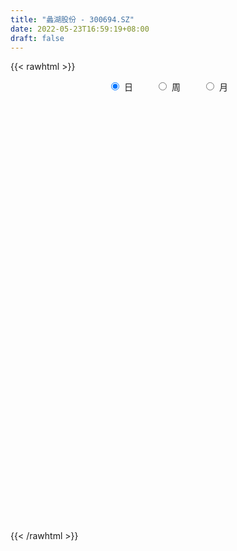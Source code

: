 ```yaml
---
title: "蠡湖股份 - 300694.SZ"
date: 2022-05-23T16:59:19+08:00
draft: false
---
```

{{< rawhtml >}}
    <div style="text-align: center">
        <label style="padding: 1rem;"><input style="margin-right: .5rem" type="radio" name="period" value="D" checked onclick="period_change(this)">日</label>
        <label style="padding: 1rem;"><input style="margin-right: .5rem" type="radio" name="period" value="W" onclick="period_change(this)">周</label>
        <label style="padding: 1rem;"><input style="margin-right: .5rem" type="radio" name="period" value="M" onclick="period_change(this)">月</label>
    </div>
    <div id="chart" style="height: 700px;"></div> 
    <script type="text/javascript">
        const D_v = [30824.46,26215.0,27154.46,25165.46,15925.0,31182.0,21379.0,20507.0,18431.0,18274.0,23563.0,24039.0,24537.0,20965.05,31796.0,97188.05,74851.01,51219.0,35886.05,28057.0,39433.0,30478.0,34484.0,27909.12,81441.0,45242.46,62054.0,59164.01,132475.0,81063.41,144844.41,148837.6,82122.0,67376.0,201442.46,152541.46,103482.0,149584.61,154971.9,94821.0,87553.74,115427.0,95100.0,64359.0,67534.0,109765.73,64133.38,43376.0,54716.0,98872.38,83084.0,59555.0,70275.0,61057.0,41544.0,34812.12,53848.58,40009.12,44747.12,46702.0,52792.94,84068.06,71921.84,87998.38,111762.1,81312.7,69295.0,139038.82,116709.15,71250.47,74700.0,52713.0,46396.0,46500.0,40096.0,45106.0,46725.14,32117.0,28504.0,48129.0,25808.23,28316.23,27919.0,21535.4,20661.0,28957.0,30770.01,13746.0,24888.0,20164.0,29468.14,28105.5,14691.5,22271.94,20499.0,22940.0,21710.42,23435.0,26103.0,51224.72,35341.7,23922.0,18787.58,24408.0,22441.0,25645.0,29748.0,17290.6,19278.0,15841.0,19060.0,14706.0,14255.0,15156.0,16272.0,12630.0,15418.98,9124.98,72985.0,82154.46,64153.98,40446.98,50047.0,55031.0,66186.0,59737.5,44519.0,31658.5,56672.7,67739.98,36327.0,40419.0,55206.69,37993.0,36138.5,37943.0,42715.23,44841.0,52688.0,44480.0,51519.0,40132.0,45370.0,27517.0,33503.0,33967.0,33203.0,33652.04,61560.0,40055.0,31042.0,29995.58,26673.0,36199.0,46294.0,24799.0,23910.0,24530.0,19401.0,26014.0,57535.0,32909.0,19026.0,40130.0,28946.0,52107.58,36232.0,23064.0,30251.0,23961.71,29816.98,20141.0,33083.0,14973.0,29531.0,41637.0,38626.0,91727.92,89117.58,61171.46,42422.0,41186.0,46918.0,48778.46,27488.98,21714.0,25248.0,24568.0,59656.0,54206.43,23189.43,34025.46,47790.0,25087.75,24025.0,21791.0,26110.0,15141.0,18353.0,17927.0,19542.43,25943.0,15895.0,12166.0,16829.46,22823.0,19931.0,25837.0,12086.0,12203.75,37054.45,42988.73,23657.91,15890.0,10742.0,24446.45,11547.0,17297.45,13703.0,10057.0,18028.0,16880.46,13993.0,12192.0,16999.58,12255.0,21944.0,21937.0,20886.0,21109.58,19615.0,14359.0,40439.0,39350.0,25565.0,65823.01,42071.46,28572.45,15919.45,19695.0,15069.0,20798.0,18254.0,18785.0,15273.0,18140.0,41531.0,34826.39,24403.0,21290.61]
const D_histogram = [0.0,-0.0114552707,-0.0103696249,-0.0224592458,-0.0236658531,-0.0134859155,-0.0100290612,-0.0058581933,0.0030157674,0.0054501468,0.0132554077,0.0227176851,0.0193073231,0.022596802,0.0374942613,0.074710715,0.089435623,0.086547577,0.0706596794,0.0587508195,0.0587288845,0.0481877016,0.0238442768,0.0124933031,0.0270830773,0.0296638665,0.0430218798,0.0444675979,0.0810276172,0.0806976646,0.1062187636,0.0895651281,0.0522514731,-0.0038326497,0.0646459371,0.0753583511,0.0823159129,0.1195528499,0.1141933783,0.0815178089,0.0606897459,0.0731298765,0.0609306917,0.0478285755,-0.0035522554,0.0092917908,0.0074512475,-0.0105337536,-0.0185256769,0.0089249896,0.0143731989,0.0057123308,-0.019008956,-0.0798989415,-0.1441302913,-0.1793187323,-0.1634178224,-0.1414832522,-0.1178706314,-0.0839645764,-0.052850955,-0.0058528473,0.0078076653,0.047702165,0.1120503875,0.1223649101,0.1190523869,0.1256081214,0.1051721312,0.0801370103,0.0112293192,-0.0305360568,-0.0294176121,-0.0377880696,-0.054133774,-0.0853469608,-0.1297916175,-0.1448041044,-0.1747135987,-0.2279485518,-0.2459063509,-0.2453566787,-0.2199129465,-0.1950149154,-0.1700432834,-0.1587105438,-0.1580732751,-0.1446675469,-0.1198027597,-0.1021877641,-0.0923600047,-0.1049485835,-0.0955884606,-0.0721059477,-0.0606219182,-0.0583985012,-0.0594102032,-0.0660902321,-0.0649732445,-0.0320762862,-0.0013333152,0.0034766611,0.0281483361,0.0607205701,0.0702335946,0.0959054434,0.1148247423,0.130172714,0.1357992246,0.1328135169,0.1249218211,0.1102550609,0.0969647968,0.0575713937,0.0592722666,0.0565116775,0.0394834642,0.0270787694,0.0711292241,0.1232044683,0.1339028054,0.1452424782,0.14967688,0.1709075948,0.189038075,0.2127785753,0.2051206608,0.1962238797,0.1718916884,0.1694011173,0.1567323756,0.1424582816,0.1020744989,0.0638025978,0.0338206537,0.0118056661,-0.002174103,-0.0008071054,-0.0122270549,-0.0386932141,-0.1050232885,-0.1753920221,-0.1988929685,-0.2168598836,-0.212691283,-0.210974921,-0.1893448657,-0.1623173875,-0.1227429539,-0.1166660845,-0.118235784,-0.0974430163,-0.0928579117,-0.0990983498,-0.1390126244,-0.1529514327,-0.148253666,-0.1464612824,-0.1392301385,-0.1299281731,-0.0767619139,-0.0516831335,-0.0249842629,-0.017757905,0.005643064,0.0424096233,0.0670223292,0.079383356,0.0691964654,0.080352993,0.0575322827,0.050856538,0.0034800551,-0.0248115821,-0.0204562637,-0.060914172,-0.0410465904,0.0010058389,0.0394403113,0.0696733676,0.0847259724,0.1020451071,0.0934791374,0.0561613375,0.0320068304,0.0083616166,0.0002959672,-0.011622459,0.0327696167,0.0711254544,0.0811889272,0.0740830572,0.0576957801,0.0477058242,0.0223570682,0.0154630002,0.0032313588,-0.006606519,-0.0252622596,-0.0477711467,-0.0771498678,-0.092525954,-0.0910885917,-0.0764279187,-0.0878968344,-0.107921773,-0.089894087,-0.0627957933,-0.042776811,-0.0249560518,0.0116694189,0.0472857511,0.0611494349,0.0503020246,0.0390982328,0.0109385071,-0.0002323789,-0.0033597466,-0.0159520563,-0.0178259246,-0.0243300008,-0.0314252643,-0.0295130296,-0.0117772197,0.0060391298,0.026787293,0.0495007068,0.0778859946,0.0985881318,0.1016774972,0.067168583,0.0330859013,-0.0315653735,-0.1246789126,-0.1653726963,-0.1304955115,-0.1001987561,-0.0613692251,-0.0420615099,0.0011082787,0.0314417294,0.042495171,0.0548278677,0.0665527359,0.0726630684,0.0779592743,0.1084551228,0.1305636029,0.1319186128,0.1390393479]
const D_fast = [0.0,-0.0143190883,-0.0158258488,-0.0335302811,-0.0406533517,-0.033844893,-0.032895304,-0.0301889844,-0.0205610818,-0.0167641657,-0.0056450529,0.0094966457,0.0109131145,0.0198517939,0.0441228186,0.1000169511,0.1371007648,0.155849613,0.1576266353,0.1604054802,0.1750657664,0.1765715089,0.1581891533,0.1499615053,0.1713220489,0.1813188047,0.205432288,0.2179949055,0.2748118291,0.2946562926,0.3467320826,0.3524697291,0.3282189424,0.2711766572,0.3558167282,0.38536873,0.4129052701,0.4800304195,0.5032192925,0.4909231753,0.4852675488,0.5159901486,0.5190236367,0.5178786643,0.4656097696,0.4807767635,0.480799032,0.4601805925,0.44755725,0.4772391639,0.486280673,0.4790478875,0.4495743617,0.3687096408,0.2684457183,0.1884275941,0.1634740485,0.1500378056,0.1441827686,0.1570976795,0.1749985621,0.220533458,0.2361458869,0.2879659279,0.3803267472,0.4212324974,0.4476830709,0.4856408357,0.4914978783,0.48649701,0.4203966487,0.3709972585,0.3647613002,0.3469438253,0.3170646773,0.2645147503,0.1876221893,0.1364086763,0.0628207824,-0.0474013087,-0.1268356956,-0.1876251931,-0.2171596975,-0.2410153952,-0.2585545841,-0.2868994805,-0.3257805305,-0.348541689,-0.3536275917,-0.3615595372,-0.374821779,-0.4136475037,-0.4281844959,-0.42272847,-0.42639992,-0.4387761283,-0.4546403811,-0.4778429681,-0.4929692915,-0.4680914049,-0.4376817625,-0.432002621,-0.400293862,-0.3525414854,-0.3254700624,-0.2758218527,-0.2281963682,-0.180305218,-0.1407289012,-0.1105112297,-0.0871724702,-0.0742754652,-0.0633245301,-0.0883250848,-0.0718061453,-0.0604388149,-0.0675961622,-0.0732311646,-0.0113984039,0.0714779573,0.1156519958,0.1633022881,0.2051559099,0.2691135234,0.3345035223,0.4114386665,0.4550609172,0.495220106,0.5138608368,0.5537205451,0.5802348972,0.6015753737,0.5867102157,0.5643889641,0.5428621833,0.5237986123,0.5092753174,0.5104405386,0.4959638255,0.4598243627,0.3672384661,0.253021727,0.1797975385,0.1076156525,0.0586114324,0.0075840641,-0.018122097,-0.0316739656,-0.0227852705,-0.0458749223,-0.0770035677,-0.0805715541,-0.0992009274,-0.1302159529,-0.2048833837,-0.2570600502,-0.2894257,-0.324248637,-0.3518250277,-0.3750051056,-0.3410293249,-0.3288713278,-0.3084185229,-0.3056316414,-0.2808199063,-0.2334509412,-0.1920826529,-0.1598757872,-0.1527635614,-0.1215187856,-0.1299564252,-0.1239180354,-0.1704245046,-0.2049190373,-0.2056777848,-0.2613642361,-0.2517583021,-0.2094544131,-0.1611598628,-0.1135084646,-0.0772743667,-0.0344439553,-0.0196401406,-0.0429176062,-0.0590704056,-0.0806252153,-0.0886168729,-0.1034409138,-0.050856434,0.0052807674,0.035641472,0.0470563662,0.0450930341,0.0470295343,0.0272700454,0.0242417274,0.0128179257,0.0013284182,-0.0236428873,-0.0580945611,-0.1067607492,-0.1452683239,-0.1666031096,-0.1710494161,-0.2044925405,-0.2514979224,-0.255943758,-0.2445444127,-0.2352196331,-0.2236378869,-0.1840950614,-0.1366572915,-0.107506249,-0.1057781531,-0.1072073867,-0.1326324856,-0.1438614663,-0.1478287707,-0.1644090945,-0.1707394439,-0.1833260203,-0.1982775998,-0.2037436226,-0.1889521176,-0.1696259856,-0.1421809992,-0.1070924087,-0.0592356223,-0.013886452,0.0146222876,-0.0030944809,-0.0289056872,-0.1014483054,-0.2257315726,-0.3077685304,-0.3055152235,-0.3002681571,-0.2767809324,-0.2679885947,-0.2245417364,-0.1863478533,-0.164670619,-0.1386309554,-0.1102679032,-0.0859918036,-0.0612057791,-0.0035961498,0.0511532309,0.0854878941,0.1273684662]
const D_slow = [0.0,-0.0028638177,-0.0054562239,-0.0110710353,-0.0169874986,-0.0203589775,-0.0228662428,-0.0243307911,-0.0235768493,-0.0222143125,-0.0189004606,-0.0132210394,-0.0083942086,-0.0027450081,0.0066285573,0.025306236,0.0476651418,0.069302036,0.0869669559,0.1016546608,0.1163368819,0.1283838073,0.1343448765,0.1374682023,0.1442389716,0.1516549382,0.1624104082,0.1735273076,0.1937842119,0.2139586281,0.240513319,0.262904601,0.2759674693,0.2750093069,0.2911707911,0.3100103789,0.3305893571,0.3604775696,0.3890259142,0.4094053664,0.4245778029,0.442860272,0.458092945,0.4700500888,0.469162025,0.4714849727,0.4733477846,0.4707143462,0.4660829269,0.4683141743,0.4719074741,0.4733355567,0.4685833177,0.4486085824,0.4125760095,0.3677463265,0.3268918709,0.2915210578,0.2620534,0.2410622559,0.2278495171,0.2263863053,0.2283382216,0.2402637629,0.2682763597,0.2988675873,0.328630684,0.3600327143,0.3863257471,0.4063599997,0.4091673295,0.4015333153,0.3941789123,0.3847318949,0.3711984514,0.3498617112,0.3174138068,0.2812127807,0.237534381,0.1805472431,0.1190706553,0.0577314856,0.002753249,-0.0460004798,-0.0885113007,-0.1281889366,-0.1677072554,-0.2038741421,-0.2338248321,-0.2593717731,-0.2824617743,-0.3086989201,-0.3325960353,-0.3506225222,-0.3657780018,-0.3803776271,-0.3952301779,-0.4117527359,-0.427996047,-0.4360151186,-0.4363484474,-0.4354792821,-0.4284421981,-0.4132620556,-0.3957036569,-0.3717272961,-0.3430211105,-0.310477932,-0.2765281258,-0.2433247466,-0.2120942913,-0.1845305261,-0.1602893269,-0.1458964785,-0.1310784118,-0.1169504925,-0.1070796264,-0.100309934,-0.082527628,-0.051726511,-0.0182508096,0.0180598099,0.0554790299,0.0982059286,0.1454654474,0.1986600912,0.2499402564,0.2989962263,0.3419691484,0.3843194277,0.4235025216,0.459117092,0.4846357168,0.5005863662,0.5090415296,0.5119929462,0.5114494204,0.5112476441,0.5081908803,0.4985175768,0.4722617547,0.4284137491,0.378690507,0.3244755361,0.2713027154,0.2185589851,0.1712227687,0.1306434218,0.0999576834,0.0707911622,0.0412322162,0.0168714622,-0.0063430157,-0.0311176032,-0.0658707593,-0.1041086175,-0.141172034,-0.1777873546,-0.2125948892,-0.2450769325,-0.264267411,-0.2771881943,-0.2834342601,-0.2878737363,-0.2864629703,-0.2758605645,-0.2591049822,-0.2392591432,-0.2219600268,-0.2018717786,-0.1874887079,-0.1747745734,-0.1739045596,-0.1801074552,-0.1852215211,-0.2004500641,-0.2107117117,-0.210460252,-0.2006001741,-0.1831818322,-0.1620003391,-0.1364890624,-0.113119278,-0.0990789436,-0.091077236,-0.0889868319,-0.0889128401,-0.0918184548,-0.0836260507,-0.0658446871,-0.0455474553,-0.027026691,-0.0126027459,-0.0006762899,0.0049129772,0.0087787272,0.0095865669,0.0079349372,0.0016193723,-0.0103234144,-0.0296108814,-0.0527423699,-0.0755145178,-0.0946214975,-0.1165957061,-0.1435761493,-0.1660496711,-0.1817486194,-0.1924428221,-0.1986818351,-0.1957644804,-0.1839430426,-0.1686556839,-0.1560801777,-0.1463056195,-0.1435709927,-0.1436290875,-0.1444690241,-0.1484570382,-0.1529135193,-0.1589960195,-0.1668523356,-0.174230593,-0.1771748979,-0.1756651154,-0.1689682922,-0.1565931155,-0.1371216168,-0.1124745839,-0.0870552096,-0.0702630638,-0.0619915885,-0.0698829319,-0.10105266,-0.1423958341,-0.175019712,-0.200069401,-0.2154117073,-0.2259270847,-0.2256500151,-0.2177895827,-0.20716579,-0.1934588231,-0.1768206391,-0.158654872,-0.1391650534,-0.1120512727,-0.079410372,-0.0464307188,-0.0116708818]
const D_data = [['2021-05-12', 9.2126, 9.3622, 9.103, 9.3921],['2021-05-13', 9.3223, 9.1827, 9.1628, 9.3722],['2021-05-14', 9.1628, 9.3024, 9.1428, 9.3223],['2021-05-17', 9.3123, 9.093, 9.0731, 9.3223],['2021-05-18', 9.0731, 9.1728, 8.9833, 9.2027],['2021-05-19', 9.1728, 9.3223, 9.0731, 9.3722],['2021-05-20', 9.2725, 9.2625, 9.2226, 9.3423],['2021-05-21', 9.2625, 9.2824, 9.2027, 9.432],['2021-05-24', 9.2924, 9.3722, 9.2425, 9.3821],['2021-05-25', 9.3722, 9.3223, 9.2525, 9.3821],['2021-05-26', 9.2924, 9.422, 9.2924, 9.422],['2021-05-27', 9.422, 9.5018, 9.3622, 9.5117],['2021-05-28', 9.5117, 9.3722, 9.3522, 9.6015],['2021-05-31', 9.3722, 9.4719, 9.3323, 9.4719],['2021-06-01', 9.5018, 9.6912, 9.432, 9.7211],['2021-06-02', 9.6812, 10.1598, 9.5716, 10.5088],['2021-06-03', 10.0202, 10.09, 10.0202, 10.5487],['2021-06-04', 10.0302, 9.9804, 9.8906, 10.1997],['2021-06-07', 9.9804, 9.8408, 9.7809, 10.0801],['2021-06-08', 9.8109, 9.8807, 9.7909, 9.9504],['2021-06-09', 9.8707, 10.0601, 9.7909, 10.1],['2021-06-10', 10.08, 9.96, 9.91, 10.09],['2021-06-11', 9.95, 9.74, 9.74, 10.13],['2021-06-15', 9.73, 9.84, 9.66, 10.04],['2021-06-16', 9.82, 10.21, 9.77, 10.38],['2021-06-17', 10.14, 10.15, 9.94, 10.21],['2021-06-18', 10.1, 10.38, 10.06, 10.45],['2021-06-21', 10.28, 10.33, 10.18, 10.65],['2021-06-22', 10.3, 10.95, 10.3, 10.99],['2021-06-23', 10.88, 10.68, 10.65, 10.93],['2021-06-24', 10.67, 11.18, 10.59, 11.47],['2021-06-25', 11.6, 10.79, 10.65, 11.87],['2021-06-28', 10.4, 10.48, 10.4, 10.78],['2021-06-29', 10.49, 10.05, 10.0, 10.5],['2021-06-30', 10.09, 11.71, 10.06, 12.06],['2021-07-01', 11.33, 11.3, 11.19, 11.95],['2021-07-02', 11.53, 11.41, 11.11, 11.73],['2021-07-05', 11.51, 12.04, 11.28, 12.09],['2021-07-06', 11.6, 11.74, 10.82, 11.75],['2021-07-07', 11.38, 11.43, 11.28, 11.74],['2021-07-08', 11.42, 11.55, 11.07, 11.62],['2021-07-09', 11.36, 12.06, 11.24, 12.07],['2021-07-12', 12.3, 11.87, 11.78, 12.49],['2021-07-13', 11.8, 11.9, 11.66, 12.06],['2021-07-14', 11.78, 11.33, 11.25, 11.85],['2021-07-15', 11.29, 12.1, 11.21, 12.49],['2021-07-16', 12.1, 12.02, 11.8, 12.3],['2021-07-19', 11.9, 11.83, 11.82, 12.28],['2021-07-20', 11.8, 11.94, 11.56, 12.17],['2021-07-21', 11.87, 12.5, 11.79, 12.55],['2021-07-22', 12.44, 12.39, 12.13, 12.75],['2021-07-23', 12.38, 12.28, 12.22, 12.58],['2021-07-26', 12.2, 12.05, 11.76, 12.36],['2021-07-27', 12.1, 11.39, 11.35, 12.1],['2021-07-28', 11.38, 10.98, 10.5, 11.44],['2021-07-29', 11.11, 11.0, 10.98, 11.41],['2021-07-30', 11.03, 11.5, 10.92, 11.64],['2021-08-02', 11.5, 11.6, 11.39, 11.8],['2021-08-03', 11.6, 11.68, 11.56, 11.98],['2021-08-04', 11.57, 11.92, 11.56, 12.08],['2021-08-05', 11.84, 12.04, 11.8, 12.25],['2021-08-06', 12.19, 12.46, 12.0, 12.88],['2021-08-09', 12.46, 12.24, 12.2, 12.85],['2021-08-10', 12.11, 12.77, 12.11, 12.81],['2021-08-11', 12.87, 13.46, 12.66, 13.54],['2021-08-12', 13.25, 13.12, 13.01, 13.45],['2021-08-13', 12.99, 13.11, 12.77, 13.42],['2021-08-16', 13.05, 13.39, 12.81, 13.89],['2021-08-17', 13.29, 13.16, 12.82, 13.63],['2021-08-18', 13.1, 13.11, 12.87, 13.31],['2021-08-19', 12.92, 12.4, 12.15, 13.07],['2021-08-20', 12.66, 12.49, 12.32, 12.86],['2021-08-23', 12.75, 12.95, 12.5, 13.14],['2021-08-24', 13.2, 12.84, 12.75, 13.2],['2021-08-25', 12.75, 12.69, 12.58, 12.88],['2021-08-26', 12.68, 12.37, 12.12, 12.68],['2021-08-27', 12.29, 11.96, 11.8, 12.45],['2021-08-30', 11.97, 12.1, 11.71, 12.16],['2021-08-31', 12.16, 11.7, 11.65, 12.16],['2021-09-01', 11.69, 11.05, 10.98, 11.87],['2021-09-02', 11.04, 11.13, 10.94, 11.19],['2021-09-03', 11.28, 11.13, 11.06, 11.48],['2021-09-06', 11.15, 11.33, 10.95, 11.38],['2021-09-07', 11.3, 11.29, 11.23, 11.41],['2021-09-08', 11.26, 11.27, 11.23, 11.37],['2021-09-09', 11.27, 11.05, 10.98, 11.27],['2021-09-10', 11.05, 10.8, 10.74, 11.1],['2021-09-13', 10.82, 10.85, 10.69, 10.92],['2021-09-14', 10.85, 10.96, 10.78, 11.05],['2021-09-15', 10.85, 10.86, 10.76, 10.95],['2021-09-16', 10.92, 10.72, 10.66, 11.0],['2021-09-17', 10.78, 10.31, 10.08, 10.78],['2021-09-22', 10.31, 10.45, 10.11, 10.45],['2021-09-23', 10.46, 10.6, 10.43, 10.72],['2021-09-24', 10.7, 10.44, 10.31, 10.7],['2021-09-27', 10.44, 10.26, 10.08, 10.53],['2021-09-28', 10.3, 10.12, 10.05, 10.33],['2021-09-29', 10.2, 9.92, 9.77, 10.2],['2021-09-30', 9.92, 9.89, 9.73, 10.03],['2021-10-08', 9.94, 10.28, 9.9, 10.34],['2021-10-11', 10.37, 10.35, 10.15, 10.49],['2021-10-12', 10.28, 10.06, 9.98, 10.45],['2021-10-13', 10.14, 10.34, 10.09, 10.38],['2021-10-14', 10.5, 10.57, 10.23, 10.58],['2021-10-15', 10.48, 10.39, 10.37, 10.6],['2021-10-18', 10.35, 10.7, 10.18, 10.74],['2021-10-19', 10.71, 10.77, 10.65, 10.97],['2021-10-20', 10.81, 10.87, 10.7, 10.93],['2021-10-21', 10.92, 10.87, 10.71, 11.08],['2021-10-22', 11.0, 10.84, 10.8, 11.0],['2021-10-25', 10.95, 10.82, 10.75, 11.01],['2021-10-26', 10.82, 10.74, 10.7, 10.94],['2021-10-27', 10.74, 10.74, 10.5, 10.81],['2021-10-28', 10.66, 10.31, 10.3, 10.69],['2021-10-29', 10.31, 10.75, 10.27, 10.79],['2021-11-01', 10.9, 10.72, 10.63, 10.9],['2021-11-02', 10.8, 10.51, 10.36, 10.88],['2021-11-03', 10.51, 10.5, 10.42, 10.64],['2021-11-04', 10.5, 11.32, 10.42, 11.95],['2021-11-05', 11.21, 11.75, 11.13, 11.87],['2021-11-08', 11.5, 11.5, 11.34, 12.14],['2021-11-09', 11.5, 11.68, 11.35, 11.73],['2021-11-10', 11.66, 11.76, 11.45, 11.83],['2021-11-11', 11.75, 12.18, 11.63, 12.33],['2021-11-12', 12.18, 12.41, 12.1, 12.77],['2021-11-15', 12.47, 12.78, 12.34, 12.86],['2021-11-16', 12.68, 12.63, 12.49, 12.88],['2021-11-17', 12.7, 12.77, 12.6, 12.86],['2021-11-18', 12.77, 12.68, 12.42, 13.28],['2021-11-19', 12.67, 13.07, 12.6, 13.13],['2021-11-22', 13.1, 13.09, 12.91, 13.24],['2021-11-23', 13.12, 13.18, 13.03, 13.49],['2021-11-24', 13.22, 12.87, 12.78, 13.26],['2021-11-25', 12.88, 12.82, 12.7, 13.02],['2021-11-26', 12.9, 12.85, 12.63, 12.9],['2021-11-29', 12.91, 12.9, 12.46, 12.93],['2021-11-30', 12.89, 12.98, 12.8, 13.34],['2021-12-01', 12.96, 13.21, 12.85, 13.3],['2021-12-02', 13.23, 13.09, 13.0, 13.6],['2021-12-03', 12.96, 12.85, 12.66, 13.28],['2021-12-06', 12.9, 12.11, 12.05, 12.9],['2021-12-07', 12.11, 11.64, 11.56, 12.23],['2021-12-08', 11.68, 11.88, 11.54, 12.17],['2021-12-09', 11.85, 11.72, 11.66, 11.96],['2021-12-10', 11.83, 11.83, 11.64, 12.01],['2021-12-13', 11.95, 11.68, 11.57, 11.95],['2021-12-14', 11.67, 11.86, 11.5, 11.94],['2021-12-15', 11.82, 11.94, 11.8, 12.22],['2021-12-16', 11.95, 12.18, 11.76, 12.39],['2021-12-17', 12.05, 11.8, 11.73, 12.23],['2021-12-20', 11.8, 11.63, 11.6, 12.12],['2021-12-21', 11.8, 11.88, 11.62, 11.88],['2021-12-22', 12.02, 11.67, 11.65, 12.02],['2021-12-23', 11.64, 11.45, 11.4, 11.84],['2021-12-24', 11.52, 10.8, 10.76, 11.52],['2021-12-27', 10.8, 10.85, 10.61, 10.95],['2021-12-28', 10.86, 10.92, 10.72, 10.94],['2021-12-29', 10.88, 10.76, 10.67, 10.99],['2021-12-30', 10.8, 10.71, 10.66, 10.83],['2021-12-31', 10.74, 10.64, 10.61, 10.79],['2022-01-04', 10.69, 11.24, 10.59, 11.36],['2022-01-05', 11.23, 11.01, 10.87, 11.3],['2022-01-06', 10.9, 11.1, 10.9, 11.17],['2022-01-07', 11.08, 10.89, 10.89, 11.32],['2022-01-10', 10.88, 11.13, 10.74, 11.2],['2022-01-11', 11.13, 11.44, 11.06, 11.55],['2022-01-12', 11.4, 11.46, 11.27, 11.65],['2022-01-13', 11.46, 11.43, 11.34, 11.57],['2022-01-14', 11.54, 11.18, 11.17, 11.56],['2022-01-17', 11.2, 11.48, 11.19, 11.5],['2022-01-18', 11.5, 11.05, 11.01, 11.5],['2022-01-19', 11.1, 11.19, 10.9, 11.28],['2022-01-20', 11.1, 10.53, 10.5, 11.19],['2022-01-21', 10.59, 10.53, 10.37, 10.67],['2022-01-24', 10.53, 10.83, 10.38, 11.05],['2022-01-25', 10.88, 10.11, 10.1, 10.88],['2022-01-26', 10.16, 10.74, 10.04, 10.9],['2022-01-27', 10.94, 11.14, 10.62, 12.04],['2022-01-28', 11.61, 11.3, 10.7, 11.76],['2022-02-07', 11.16, 11.4, 10.86, 11.73],['2022-02-08', 11.3, 11.37, 11.08, 11.5],['2022-02-09', 11.33, 11.54, 11.16, 11.63],['2022-02-10', 11.55, 11.3, 11.15, 11.55],['2022-02-11', 11.22, 10.86, 10.77, 11.29],['2022-02-14', 10.87, 10.88, 10.83, 11.13],['2022-02-15', 10.87, 10.76, 10.69, 11.01],['2022-02-16', 10.85, 10.86, 10.78, 11.09],['2022-02-17', 10.85, 10.74, 10.71, 11.04],['2022-02-18', 10.68, 11.53, 10.66, 11.56],['2022-02-21', 11.5, 11.71, 11.38, 11.8],['2022-02-22', 11.78, 11.54, 11.42, 11.78],['2022-02-23', 11.55, 11.39, 11.3, 11.75],['2022-02-24', 11.38, 11.26, 10.95, 11.67],['2022-02-25', 11.23, 11.31, 11.21, 11.54],['2022-02-28', 11.25, 11.05, 10.99, 11.38],['2022-03-01', 11.07, 11.21, 11.07, 11.39],['2022-03-02', 11.26, 11.1, 11.0, 11.26],['2022-03-03', 11.1, 11.07, 10.96, 11.15],['2022-03-04', 11.05, 10.87, 10.83, 11.07],['2022-03-07', 10.86, 10.68, 10.6, 10.92],['2022-03-08', 10.65, 10.4, 10.3, 10.73],['2022-03-09', 10.4, 10.38, 9.8, 10.68],['2022-03-10', 10.43, 10.47, 10.4, 10.62],['2022-03-11', 10.28, 10.6, 10.2, 10.6],['2022-03-14', 10.51, 10.2, 10.11, 10.51],['2022-03-15', 10.25, 9.91, 9.89, 10.25],['2022-03-16', 10.15, 10.28, 9.81, 10.31],['2022-03-17', 10.33, 10.43, 10.25, 10.46],['2022-03-18', 10.28, 10.4, 10.26, 10.47],['2022-03-21', 10.49, 10.42, 10.31, 10.49],['2022-03-22', 10.4, 10.77, 10.29, 11.09],['2022-03-23', 10.77, 10.95, 10.76, 11.41],['2022-03-24', 10.75, 10.83, 10.6, 10.9],['2022-03-25', 10.72, 10.55, 10.53, 10.79],['2022-03-28', 10.57, 10.5, 10.35, 10.9],['2022-03-29', 10.53, 10.18, 10.0, 10.55],['2022-03-30', 10.28, 10.27, 10.17, 10.33],['2022-03-31', 10.32, 10.31, 10.18, 10.41],['2022-04-01', 10.34, 10.12, 10.02, 10.34],['2022-04-06', 10.08, 10.18, 10.02, 10.28],['2022-04-07', 10.15, 10.06, 9.95, 10.15],['2022-04-08', 9.96, 9.97, 9.8, 10.05],['2022-04-11', 9.99, 10.02, 9.84, 10.18],['2022-04-12', 10.03, 10.23, 9.95, 10.23],['2022-04-13', 10.25, 10.3, 10.11, 10.43],['2022-04-14', 10.3, 10.43, 10.28, 10.46],['2022-04-15', 10.51, 10.58, 10.4, 10.73],['2022-04-18', 10.52, 10.82, 10.52, 10.86],['2022-04-19', 10.75, 10.91, 10.75, 10.97],['2022-04-20', 10.86, 10.82, 10.75, 11.08],['2022-04-21', 10.73, 10.32, 10.25, 10.88],['2022-04-22', 10.14, 10.17, 10.11, 10.32],['2022-04-25', 9.99, 9.51, 9.44, 10.56],['2022-04-26', 9.42, 8.65, 8.51, 9.72],['2022-04-27', 8.47, 8.81, 8.1, 8.83],['2022-04-28', 8.81, 9.6, 8.81, 10.55],['2022-04-29', 8.84, 9.6, 8.84, 9.8],['2022-05-05', 9.46, 9.8, 9.38, 10.39],['2022-05-06', 9.56, 9.64, 9.47, 9.93],['2022-05-09', 9.83, 10.06, 9.53, 10.16],['2022-05-10', 9.96, 10.08, 9.86, 10.11],['2022-05-11', 9.97, 9.95, 9.93, 10.22],['2022-05-12', 10.0, 10.04, 9.89, 10.3],['2022-05-13', 10.09, 10.12, 10.04, 10.24],['2022-05-16', 10.12, 10.13, 9.94, 10.29],['2022-05-17', 10.11, 10.19, 10.02, 10.3],['2022-05-18', 10.29, 10.66, 10.15, 10.78],['2022-05-19', 10.6, 10.78, 10.42, 10.86],['2022-05-20', 10.76, 10.68, 10.62, 10.89],['2022-05-23', 10.77, 10.88, 10.62, 10.92]]
const W_v = [44046.58,1013209.48,1505123.6200000001,995743.9099999999,966294.88,691412.52,452640.96,459881.63,424171.9,391216.45,551085.9299999999,418591.92,778429.72,1464112.22,1223413.4200000002,668756.1300000001,560072.78,671605.5699999999,681994.5199999999,872250.9,461848.84,746694.4099999999,526677.5599999999,587972.49,764974.63,1235443.4100000001,510349.3100000001,123515.33,308769.52,270581.97,326655.77,703016.87,358554.9,470014.16,272283.79,213856.49,213128.64,101159.5,144799.0,118506.93,107052.0,149744.84,109322.07,155453.64,267836.24,183107.58,202468.46,364225.8,377085.65,28087.08,102003.58,214017.27,197016.92,158859.25,200632.47,127968.46,113389.38,158393.84,568291.71,402648.96,410279.53,452898.69,196608.98,283757.55,266448.84,125573.05,227984.18,208224.18,327707.11,357912.45,173935.71,193560.91,168254.72,179854.61,150575.15,119243.52,196498.08,184838.63,128755.74,118165.0,191957.92,169648.03,100108.59,166056.23,219295.63,143968.3,104013.9,212700.17,446017.0600000001,297538.77,241379.51,151782.84,216178.91,396209.93,519265.6800000001,506627.0,767953.39,902685.2,1033529.4300000002,1124814.73,504039.15,240693.92,1649282.1899999999,818472.27,627603.9299999999,462046.98,308870.57,336196.03,490121.1,256441.8,203228.51,165323.57,208068.0,135438.81,263670.53,221013.34,200734.0,136279.96,131088.9,66074.16,52148.0,203851.3,144238.0,133732.0,91353.0,93859.0,86619.0,464958.78,322226.15,306105.72,123352.05,30637.0,121492.92,114158.46,108844.0,276019.11,168338.05,216646.58,566384.4300000001,606963.9199999999,602358.25,400892.11,339603.38,261536.7,268319.24,422290.02,454411.44,224823.14,162874.46,129842.41,116371.64,57462.44,94188.42,51224.72,124900.28,107802.6,79449.0,192313.42,275864.96,260327.68,206084.19,222667.23,198041.0,202437.04,170203.58,118654.0,149600.0,170600.58,121975.69,290639.5,240475.92,158674.98,184299.07,105420.0,91473.43,97506.46,131794.84,77735.9,44965.46,77383.58,97906.58,213248.47,44491.9,92601.0,134173.39,21290.61]
const W_histogram = [0.0,0.0976474074,0.3771585168,0.2958823989,0.3801269211,0.2068973123,-0.0825670595,-0.2657283254,-0.3342480149,-0.3832608456,-0.4191250901,-0.3021673087,-0.124471076,0.0513884201,0.1720372964,0.0088127098,0.0182863579,0.0667978049,0.1099914937,0.1353649437,0.1378535617,0.2080827597,0.2504612572,0.3204734657,0.3876551699,0.5003178472,0.3049566115,0.0898724715,-0.1088577902,-0.3427484615,-0.3777360643,-0.3048882375,-0.4094887723,-0.3139858275,-0.247088068,-0.3087044653,-0.2990846497,-0.3387817857,-0.343350821,-0.4038672834,-0.4492238519,-0.5056915412,-0.4683397656,-0.4128774448,-0.349925565,-0.223484999,-0.1145579585,0.0537710569,0.0203801971,-0.0240049788,0.0029284257,-0.1202103912,-0.2150512199,-0.2727876908,-0.2802430792,-0.2924359839,-0.3043908128,-0.23336804,-0.1419649031,-0.0409920958,0.075948522,0.1529939037,0.1873784817,0.2332293965,0.2340520312,0.1776317038,0.1182243024,0.0920109762,0.1654910205,0.0703815372,0.080419442,0.0172763564,-0.0511885702,-0.075683182,-0.0648435584,-0.066394483,-0.0116612708,0.041383816,0.0728055289,0.1059194748,0.133062421,0.0896490707,0.0874999401,0.1149120415,0.1263003216,0.1596200395,0.1789335396,0.210671304,0.283050055,0.2816549255,0.2614477526,0.2782676003,0.2639701979,0.3181300635,0.3066405655,0.283811678,0.3447783932,0.2983973656,0.4110903825,0.3856745275,0.3536775907,0.3814277866,0.4392032343,0.4258760168,0.2207261603,0.0990281437,-0.0233817083,-0.1009599851,-0.2078598723,-0.295240866,-0.3963155364,-0.4234199004,-0.4545843112,-0.4512642709,-0.5069196667,-0.5464739826,-0.5248945771,-0.5330133104,-0.5460187536,-0.516260667,-0.4257167219,-0.3237600885,-0.213532579,-0.1555836092,-0.0872702885,-0.0521169441,-0.0299245194,0.1033070982,0.1614785306,0.1691862082,0.1400200502,0.125219469,0.1332768422,0.1383870725,0.1480739713,0.1928672205,0.2027210608,0.245882031,0.2924182179,0.3513656505,0.4161157863,0.4361260348,0.4451964981,0.379549564,0.3806901983,0.402981047,0.3553930088,0.2714344588,0.1493168694,0.0412520478,-0.0626446827,-0.1187727647,-0.1851433606,-0.1940439264,-0.1838834889,-0.1401914972,-0.1119149972,-0.024966599,0.0725571278,0.1714315384,0.2094191002,0.2208151714,0.1493495112,0.0925331604,-0.0142369158,-0.093080669,-0.1239102323,-0.120194172,-0.1547350431,-0.1204701731,-0.121820216,-0.0743069651,-0.0552862316,-0.0690350318,-0.0915960584,-0.1138217292,-0.1120764938,-0.1321570471,-0.1466947675,-0.1081604849,-0.1032292271,-0.1295937448,-0.1349676316,-0.0985158988,-0.0324295874,0.0258663049]
const W_fast = [0.0,0.1220592593,0.4958599979,0.4885544797,0.6678307321,0.5463254515,0.2362193147,-0.0133740325,-0.1654557257,-0.3102837678,-0.4509292848,-0.4095133306,-0.2629348669,-0.0742282658,0.0894299346,-0.0715914745,-0.057546237,0.0076646612,0.0783562235,0.1375709094,0.1745229179,0.2967728058,0.4017666176,0.5518971925,0.7159926891,0.9537348282,0.8346127454,0.6419967233,0.416052014,0.0964742274,-0.0329473915,-0.0363216241,-0.2432943519,-0.226287864,-0.2211621215,-0.3599546352,-0.425105982,-0.5494985645,-0.639905305,-0.8013885882,-0.9590511197,-1.1419416943,-1.2216748601,-1.2694319005,-1.293961412,-1.2233920957,-1.1431045448,-0.9613327651,-0.9896285758,-1.0400149963,-1.0123494854,-1.1655409001,-1.3141445338,-1.4400779274,-1.5175940856,-1.6028959863,-1.6909485184,-1.6782677555,-1.6223558444,-1.5316310611,-1.3957033128,-1.2804094552,-1.1991802567,-1.0950219929,-1.0356863503,-1.0476987518,-1.0775500776,-1.0807606597,-0.9659078604,-1.0434219593,-1.013279194,-1.0721031905,-1.1533652597,-1.196780667,-1.202151933,-1.2203014783,-1.1684835839,-1.1050925431,-1.055469448,-0.9958756333,-0.9354670819,-0.9564681645,-0.93674231,-0.8806021983,-0.8376388378,-0.76441411,-0.7003672251,-0.6159616346,-0.4728203699,-0.403801768,-0.3586470027,-0.272260255,-0.2205651079,-0.0868727264,-0.0217020831,0.026421949,0.1735832624,0.2018015762,0.4172671887,0.4882699656,0.5446924265,0.6677995691,0.8353758253,0.9285176121,0.7785492956,0.6816083149,0.5533530359,0.4505347627,0.2916699076,0.1304786973,-0.0696748572,-0.2026341963,-0.3474446849,-0.4569407123,-0.6393260248,-0.8154988363,-0.9251430751,-1.066515136,-1.2160252676,-1.3153323477,-1.3312175832,-1.3102009718,-1.2533566071,-1.2343035395,-1.187807791,-1.1656836827,-1.1509723878,-0.9919139956,-0.8933729305,-0.8433687009,-0.8375298463,-0.8210255603,-0.7796489765,-0.7399419781,-0.6932365865,-0.6002265322,-0.5396924266,-0.4350609487,-0.3154202074,-0.1686313621,0.0001477203,0.1291894775,0.2495590652,0.2787995222,0.3751127061,0.4981488165,0.5394090305,0.5233090952,0.4385207232,0.3407689135,0.2212110123,0.1353897392,0.0227333031,-0.0346782444,-0.070488679,-0.0618445617,-0.0615468109,0.0191599375,0.1348229463,0.2765552415,0.3668975783,0.4334974424,0.39936916,0.3656860993,0.2553567942,0.1532428737,0.0914357523,0.0651032697,-0.0081213623,-0.0039740355,-0.0357791325,-0.0068426228,-0.0016434472,-0.0326510054,-0.0781110466,-0.1287921496,-0.1550660377,-0.2081858528,-0.2593972651,-0.2479031036,-0.2687791526,-0.3275421066,-0.3666579013,-0.3548351432,-0.2968562286,-0.2320937601]
const W_slow = [0.0,0.0244118519,0.1187014811,0.1926720808,0.2877038111,0.3394281391,0.3187863743,0.2523542929,0.1687922892,0.0729770778,-0.0318041947,-0.1073460219,-0.1384637909,-0.1256166859,-0.0826073618,-0.0804041843,-0.0758325949,-0.0591331436,-0.0316352702,0.0022059657,0.0366693561,0.0886900461,0.1513053604,0.2314237268,0.3283375193,0.4534169811,0.5296561339,0.5521242518,0.5249098043,0.4392226889,0.3447886728,0.2685666134,0.1661944203,0.0876979635,0.0259259465,-0.0512501699,-0.1260213323,-0.2107167787,-0.296554484,-0.3975213048,-0.5098272678,-0.6362501531,-0.7533350945,-0.8565544557,-0.944035847,-0.9999070967,-1.0285465863,-1.0151038221,-1.0100087728,-1.0160100175,-1.0152779111,-1.0453305089,-1.0990933139,-1.1672902366,-1.2373510064,-1.3104600024,-1.3865577056,-1.4448997156,-1.4803909413,-1.4906389653,-1.4716518348,-1.4334033589,-1.3865587385,-1.3282513893,-1.2697383815,-1.2253304556,-1.19577438,-1.1727716359,-1.1313988808,-1.1138034965,-1.093698636,-1.0893795469,-1.1021766895,-1.121097485,-1.1373083746,-1.1539069953,-1.156822313,-1.146476359,-1.1282749768,-1.1017951081,-1.0685295029,-1.0461172352,-1.0242422502,-0.9955142398,-0.9639391594,-0.9240341495,-0.8793007646,-0.8266329386,-0.7558704249,-0.6854566935,-0.6200947554,-0.5505278553,-0.4845353058,-0.4050027899,-0.3283426486,-0.2573897291,-0.1711951308,-0.0965957894,0.0061768063,0.1025954381,0.1910148358,0.2863717825,0.396172591,0.5026415952,0.5578231353,0.5825801712,0.5767347442,0.5514947479,0.4995297798,0.4257195633,0.3266406792,0.2207857041,0.1071396263,-0.0056764414,-0.1324063581,-0.2690248537,-0.400248498,-0.5335018256,-0.670006514,-0.7990716807,-0.9055008612,-0.9864408833,-1.0398240281,-1.0787199304,-1.1005375025,-1.1135667385,-1.1210478684,-1.0952210938,-1.0548514612,-1.0125549091,-0.9775498966,-0.9462450293,-0.9129258187,-0.8783290506,-0.8413105578,-0.7930937527,-0.7424134875,-0.6809429797,-0.6078384252,-0.5199970126,-0.415968066,-0.3069365573,-0.1956374328,-0.1007500418,-0.0055774922,0.0951677695,0.1840160217,0.2518746364,0.2892038538,0.2995168657,0.283855695,0.2541625039,0.2078766637,0.1593656821,0.1133948099,0.0783469356,0.0503681863,0.0441265365,0.0622658185,0.1051237031,0.1574784781,0.212682271,0.2500196488,0.2731529389,0.2695937099,0.2463235427,0.2153459846,0.1852974416,0.1466136809,0.1164961376,0.0860410836,0.0674643423,0.0536427844,0.0363840264,0.0134850118,-0.0149704205,-0.0429895439,-0.0760288057,-0.1127024976,-0.1397426188,-0.1655499256,-0.1979483618,-0.2316902697,-0.2563192444,-0.2644266412,-0.257960065]
const W_data = [['2018-10-19', 11.7177, 20.5824, 11.7177, 20.5824],['2018-10-26', 22.6456, 22.1125, 21.5301, 26.1204],['2018-11-02', 21.7177, 25.617, 21.54, 29.2794],['2018-11-09', 25.9131, 21.925, 21.8065, 27.8973],['2018-11-16', 21.767, 24.3139, 21.6288, 25.844],['2018-11-23', 23.692, 21.1254, 20.7404, 25.5281],['2018-11-30', 20.9378, 18.5094, 17.5814, 21.2636],['2018-12-07', 18.9141, 18.46, 18.3909, 20.9181],['2018-12-14', 18.2527, 19.003, 17.7295, 20.4146],['2018-12-21', 18.7562, 18.6575, 17.8677, 19.7335],['2018-12-28', 18.6575, 18.2725, 17.8381, 20.227],['2019-01-04', 18.2626, 20.1086, 17.848, 20.6022],['2019-01-11', 19.9408, 21.4808, 19.2991, 21.6091],['2019-01-18', 23.6328, 22.3692, 21.7275, 25.8144],['2019-01-25', 22.458, 22.5568, 22.2113, 26.6041],['2019-02-01', 22.6555, 18.9437, 18.1639, 23.1491],['2019-02-15', 19.151, 20.691, 19.0326, 21.4215],['2019-02-22', 20.691, 21.3623, 20.6318, 22.1915],['2019-03-01', 21.4413, 21.6091, 21.3031, 23.4156],['2019-03-08', 21.619, 21.6683, 21.4511, 25.1135],['2019-03-15', 21.3425, 21.5696, 20.2369, 22.6555],['2019-03-22', 23.692, 22.7641, 22.0632, 23.7315],['2019-03-29', 22.2705, 22.922, 21.2241, 23.1491],['2019-04-04', 23.2478, 23.8302, 22.7048, 24.4324],['2019-04-12', 24.1362, 24.4916, 22.31, 25.6269],['2019-04-19', 24.2349, 25.9625, 23.8993, 29.921],['2019-04-26', 26.1106, 22.2705, 22.231, 26.4363],['2019-04-30', 22.3593, 21.1451, 20.4936, 22.4087],['2019-05-10', 20.0099, 20.2962, 18.539, 20.4837],['2019-05-17', 20.2073, 18.5686, 18.2626, 20.2073],['2019-05-24', 17.8184, 20.0987, 17.7295, 20.0987],['2019-05-31', 20.0987, 21.3228, 19.5755, 22.2014],['2019-06-06', 21.2241, 18.7562, 18.7562, 21.6782],['2019-06-14', 19.2399, 20.9674, 18.766, 21.8954],['2019-06-21', 20.8391, 20.8323, 20.2369, 21.3228],['2019-06-28', 20.9907, 19.0105, 18.8223, 21.0006],['2019-07-05', 19.5253, 19.5055, 19.1788, 20.9907],['2019-07-12', 19.4659, 18.5253, 18.1887, 19.4659],['2019-07-19', 18.555, 18.5352, 17.9708, 19.5451],['2019-07-26', 18.1392, 17.3074, 16.8322, 18.5847],['2019-08-02', 17.3669, 16.8025, 16.5946, 17.753],['2019-08-09', 16.7134, 15.9213, 15.6341, 17.1985],['2019-08-16', 16.0203, 16.5549, 15.9213, 16.8223],['2019-08-23', 16.654, 16.5648, 16.4163, 17.0104],['2019-08-30', 16.0005, 16.545, 16.0005, 17.9906],['2019-09-06', 16.545, 17.4857, 16.5351, 17.555],['2019-09-12', 17.6738, 17.6243, 17.248, 18.3174],['2019-09-20', 17.6441, 18.9511, 17.3272, 19.3075],['2019-09-27', 18.8817, 16.6738, 16.654, 20.2877],['2019-09-30', 16.6144, 16.1787, 16.1292, 16.6342],['2019-10-11', 16.1391, 16.8718, 15.7628, 17.0302],['2019-10-18', 16.6936, 14.5351, 14.3767, 16.8718],['2019-10-25', 14.4856, 14.0103, 13.7232, 14.4955],['2019-11-01', 14.1093, 13.7034, 13.3964, 14.1984],['2019-11-08', 13.7628, 13.7628, 13.6638, 14.4361],['2019-11-15', 13.7034, 13.238, 13.1786, 13.7529],['2019-11-22', 13.238, 12.743, 12.6736, 13.545],['2019-11-29', 12.7628, 13.5252, 12.2281, 13.5252],['2019-12-06', 14.0202, 13.8618, 13.5252, 14.8123],['2019-12-13', 13.9014, 14.2182, 13.7331, 15.3272],['2019-12-20', 14.1984, 14.8123, 14.0994, 15.6737],['2019-12-27', 14.8816, 14.7232, 14.5153, 15.7628],['2020-01-03', 14.5945, 14.4262, 13.2479, 14.5945],['2020-01-10', 14.3965, 14.7628, 14.1885, 15.149],['2020-01-17', 14.7331, 14.3272, 14.3173, 15.2975],['2020-01-23', 14.2182, 13.4459, 13.2677, 14.4955],['2020-02-07', 12.0994, 13.04, 11.6241, 13.5549],['2020-02-14', 13.0499, 13.139, 12.9113, 13.8024],['2020-02-21', 13.1192, 14.4559, 13.1192, 14.4559],['2020-02-28', 14.3371, 12.2182, 12.1984, 14.4361],['2020-03-06', 12.2974, 13.2083, 12.2974, 13.3667],['2020-03-13', 13.0202, 12.0301, 11.6835, 13.1786],['2020-03-20', 12.0301, 11.436, 10.8914, 12.1786],['2020-03-27', 11.2776, 11.5251, 10.8914, 12.04],['2020-04-03', 11.2083, 11.7132, 11.03, 12.0499],['2020-04-10', 11.8518, 11.3667, 11.3271, 12.0103],['2020-04-17', 11.436, 12.0202, 11.1686, 12.3568],['2020-04-24', 11.9905, 12.139, 11.7627, 12.7529],['2020-04-30', 12.0598, 11.9806, 11.2479, 12.3271],['2020-05-08', 11.931, 12.0895, 11.8815, 12.4756],['2020-05-15', 12.1588, 12.1192, 12.0895, 12.634],['2020-05-22', 12.0301, 11.129, 11.0399, 12.0301],['2020-05-29', 11.1389, 11.4459, 11.1191, 11.5647],['2020-06-05', 11.4954, 11.8221, 11.4558, 12.1192],['2020-06-12', 11.9211, 11.6835, 11.5449, 12.4558],['2020-06-19', 11.6736, 12.0598, 11.5647, 12.1687],['2020-06-24', 12.0697, 12.0343, 11.832, 12.2776],['2020-07-03', 11.9545, 12.3633, 11.8149, 12.4131],['2020-07-10', 12.3932, 13.2407, 12.3732, 13.7591],['2020-07-17', 13.2905, 12.6325, 12.3732, 13.6694],['2020-07-24', 12.7122, 12.463, 12.463, 13.2307],['2020-07-31', 12.5527, 13.0512, 12.3035, 13.0712],['2020-08-07', 13.1609, 12.8119, 12.5926, 13.3503],['2020-08-14', 12.8419, 13.9486, 12.6424, 14.2277],['2020-08-21', 13.9486, 13.4401, 13.3603, 14.7362],['2020-08-28', 13.4999, 13.4002, 12.5627, 14.4371],['2020-09-04', 13.46, 14.7761, 12.9914, 15.2846],['2020-09-11', 14.7861, 13.7093, 12.5627, 16.3813],['2020-09-18', 13.789, 16.162, 13.4899, 17.4482],['2020-09-25', 15.6535, 14.9955, 14.5966, 16.9098],['2020-09-30', 15.2148, 15.0752, 14.806, 16.172],['2020-10-09', 15.3444, 16.1421, 15.3444, 16.4013],['2020-10-16', 16.4611, 17.1291, 16.0623, 19.2229],['2020-10-23', 16.8998, 16.7702, 16.1819, 17.6177],['2020-10-30', 16.7502, 14.1081, 14.0582, 16.84],['2020-11-06', 14.1081, 14.477, 13.9386, 15.2347],['2020-11-13', 14.6066, 13.9187, 13.5498, 14.9157],['2020-11-20', 13.8588, 13.9685, 13.2407, 14.1579],['2020-11-27', 14.0184, 13.0512, 12.7122, 14.816],['2020-12-04', 12.9416, 12.6325, 12.5328, 13.3803],['2020-12-11', 12.6624, 11.7252, 11.5258, 12.6923],['2020-12-18', 11.7551, 12.0143, 11.5956, 12.2237],['2020-12-25', 12.0343, 11.4759, 11.0771, 12.1439],['2020-12-31', 11.4759, 11.4759, 11.1269, 11.7052],['2021-01-08', 11.6554, 10.1997, 9.8607, 11.7052],['2021-01-15', 10.1997, 9.6912, 9.1528, 10.2795],['2021-01-22', 9.6713, 9.9305, 9.6314, 10.3493],['2021-01-29', 9.9305, 9.103, 8.9135, 9.9704],['2021-02-05', 9.103, 8.4649, 8.3751, 9.2425],['2021-02-10', 8.4649, 8.5147, 8.2654, 8.6443],['2021-02-19', 8.5745, 9.103, 8.5745, 9.1129],['2021-02-26', 9.1927, 9.3323, 9.083, 9.7211],['2021-03-05', 9.3323, 9.6513, 9.3024, 9.7012],['2021-03-12', 9.6513, 9.1528, 8.9135, 9.8507],['2021-03-19', 9.2326, 9.3722, 8.9833, 9.5217],['2021-03-26', 9.3722, 9.0232, 8.9634, 9.4519],['2021-04-02', 9.083, 8.8238, 8.6144, 9.103],['2021-04-09', 8.9135, 10.5088, 8.8736, 10.788],['2021-04-16', 10.3293, 10.0402, 9.8707, 10.5188],['2021-04-23', 10.0801, 9.5716, 9.5716, 10.758],['2021-04-30', 9.5915, 9.0332, 8.9733, 9.7411],['2021-05-07', 9.0332, 9.0631, 9.0332, 9.1628],['2021-05-14', 9.0431, 9.3024, 8.9036, 9.3921],['2021-05-21', 9.3123, 9.2824, 8.9833, 9.432],['2021-05-28', 9.2924, 9.3722, 9.2425, 9.6015],['2021-06-04', 9.3722, 9.9804, 9.3323, 10.5487],['2021-06-11', 9.9804, 9.74, 9.74, 10.13],['2021-06-18', 9.73, 10.38, 9.66, 10.45],['2021-06-25', 10.28, 10.79, 10.18, 11.87],['2021-07-02', 10.4, 11.41, 10.0, 12.06],['2021-07-09', 11.51, 12.06, 10.82, 12.09],['2021-07-16', 12.3, 12.02, 11.21, 12.49],['2021-07-23', 11.9, 12.28, 11.56, 12.75],['2021-07-30', 12.2, 11.5, 10.5, 12.36],['2021-08-06', 11.5, 12.46, 11.39, 12.88],['2021-08-13', 12.46, 13.11, 12.11, 13.54],['2021-08-20', 13.05, 12.49, 12.15, 13.89],['2021-08-27', 12.75, 11.96, 11.8, 13.2],['2021-09-03', 11.97, 11.13, 10.94, 12.16],['2021-09-10', 11.15, 10.8, 10.74, 11.41],['2021-09-17', 10.82, 10.31, 10.08, 11.05],['2021-09-24', 10.31, 10.44, 10.11, 10.72],['2021-09-30', 10.44, 9.89, 9.73, 10.53],['2021-10-08', 9.94, 10.28, 9.9, 10.34],['2021-10-15', 10.37, 10.39, 9.98, 10.6],['2021-10-22', 10.35, 10.84, 10.18, 11.08],['2021-10-29', 10.95, 10.75, 10.27, 11.01],['2021-11-05', 10.9, 11.75, 10.36, 11.95],['2021-11-12', 11.5, 12.41, 11.34, 12.77],['2021-11-19', 12.47, 13.07, 12.34, 13.28],['2021-11-26', 13.1, 12.85, 12.63, 13.49],['2021-12-03', 12.91, 12.85, 12.46, 13.6],['2021-12-10', 12.9, 11.83, 11.54, 12.9],['2021-12-17', 11.95, 11.8, 11.5, 12.39],['2021-12-24', 11.8, 10.8, 10.76, 12.12],['2021-12-31', 10.8, 10.64, 10.61, 10.99],['2022-01-07', 10.69, 10.89, 10.59, 11.36],['2022-01-14', 10.88, 11.18, 10.74, 11.65],['2022-01-21', 11.2, 10.53, 10.37, 11.5],['2022-01-28', 10.53, 11.3, 10.04, 12.04],['2022-02-11', 11.16, 10.86, 10.77, 11.73],['2022-02-18', 10.87, 11.53, 10.66, 11.56],['2022-02-25', 11.5, 11.31, 10.95, 11.8],['2022-03-04', 11.25, 10.87, 10.83, 11.39],['2022-03-11', 10.86, 10.6, 9.8, 10.92],['2022-03-18', 10.51, 10.4, 9.81, 10.51],['2022-03-25', 10.49, 10.55, 10.29, 11.41],['2022-04-01', 10.57, 10.12, 10.0, 10.9],['2022-04-08', 10.08, 9.97, 9.8, 10.28],['2022-04-15', 9.99, 10.58, 9.84, 10.73],['2022-04-22', 10.52, 10.17, 10.11, 11.08],['2022-04-29', 9.99, 9.6, 8.1, 10.56],['2022-05-06', 9.46, 9.64, 9.38, 10.39],['2022-05-13', 9.83, 10.12, 9.53, 10.3],['2022-05-20', 10.12, 10.68, 9.94, 10.89],['2022-05-27', 10.77, 10.88, 10.62, 10.92]]
const M_v = [1894188.0799999998,3774283.8700000001,1826355.9100000001,4472407.6100000013,1913997.7899999998,2688042.5899999999,3222255.1700000004,1609024.1300000004,1314709.3399999996,638456.0700000001,728546.79,1154974.5699999998,653211.02,619070.15,1933411.8699999996,773095.4399999998,1121827.9200000002,765822.9500000001,729694.12,579879.5399999999,701663.3600000001,1281089.0500000003,1706435.52,4264867.9000000004,3336052.3100000001,1660512.0799999996,905223.29,821697.83,453162.36,522193.0,1244250.7000000002,396097.43,1557363.5800000001,1860413.8999999999,1430464.8399999996,500118.37,363376.6,1015248.48,831344.62,732815.77,607474.97,466202.63,447207.09,292556.9]
const M_histogram = [0.0,-0.5839954416,-0.9332058253,-1.082698521,-0.9077116847,-0.6687456216,-0.5877884164,-0.4840343184,-0.5292333016,-0.6303941935,-0.6897491143,-0.6979934839,-0.818143459,-0.8309303541,-0.7466928026,-0.663751315,-0.6305783072,-0.5992066277,-0.4870967312,-0.3967632933,-0.2471501561,-0.050487981,0.1113902473,0.3604320656,0.4650754643,0.4561192298,0.3639419698,0.1618879075,0.0672545515,-0.0004185609,-0.00564662,0.0450931423,0.2429833164,0.3659449571,0.4608281718,0.4038146133,0.4240566322,0.5781235189,0.5150284151,0.5094070701,0.4808687279,0.4070958305,0.3098247636,0.3292156072]
const M_fast = [0.0,-0.729994302,-1.312506142,-1.732673468,-1.7846145529,-1.7128348951,-1.778824794,-1.7960792756,-1.9735865843,-2.2323460246,-2.4641382239,-2.6468809645,-2.9715668043,-3.1920862879,-3.2945219371,-3.3775182783,-3.5019898472,-3.6204198247,-3.630084111,-3.6389414965,-3.5511158982,-3.3670757184,-3.1773499283,-2.8382000936,-2.6172878289,-2.5122142559,-2.5134060234,-2.6749881088,-2.7528078269,-2.8205855795,-2.8272252936,-2.7652122458,-2.5065762425,-2.2921283626,-2.0820381049,-2.0380980101,-1.9118418332,-1.6132440668,-1.5475820667,-1.4258516443,-1.3341728045,-1.3061717443,-1.3259866202,-1.2242918749]
const M_slow = [0.0,-0.1459988604,-0.3793003167,-0.649974947,-0.8769028682,-1.0440892735,-1.1910363776,-1.3120449572,-1.4443532826,-1.601951831,-1.7743891096,-1.9488874806,-2.1534233453,-2.3611559339,-2.5478291345,-2.7137669632,-2.87141154,-3.021213197,-3.1429873798,-3.2421782031,-3.3039657421,-3.3165877374,-3.2887401756,-3.1986321592,-3.0823632931,-2.9683334857,-2.8773479932,-2.8368760163,-2.8200623784,-2.8201670187,-2.8215786737,-2.8103053881,-2.749559559,-2.6580733197,-2.5428662767,-2.4419126234,-2.3358984654,-2.1913675857,-2.0626104819,-1.9352587144,-1.8150415324,-1.7132675748,-1.6358113839,-1.5535074821]
const M_data = [['2018-10-31', 11.7177, 27.6604, 11.7177, 27.6604],['2018-11-30', 26.6732, 18.5094, 17.5814, 29.2794],['2018-12-28', 18.9141, 18.2725, 17.7295, 20.9181],['2019-01-31', 18.2626, 18.539, 17.848, 26.6041],['2019-02-28', 18.9635, 21.767, 18.5489, 23.4156],['2019-03-29', 21.7177, 22.922, 20.2369, 25.1135],['2019-04-30', 23.2478, 21.1451, 20.4936, 29.921],['2019-05-31', 20.0099, 21.3228, 17.7295, 22.2014],['2019-06-28', 21.2241, 19.0105, 18.7562, 21.8954],['2019-07-31', 19.5253, 17.2282, 16.8322, 20.9907],['2019-08-30', 17.2084, 16.545, 15.6341, 17.9906],['2019-09-30', 16.545, 16.1787, 16.1292, 20.2877],['2019-10-31', 16.1391, 13.5252, 13.3964, 17.0302],['2019-11-29', 13.5351, 13.5252, 12.2281, 14.4361],['2019-12-31', 14.0202, 13.9509, 13.2479, 15.7628],['2020-01-23', 13.9608, 13.4459, 13.2677, 15.2975],['2020-02-28', 12.0994, 12.2182, 11.6241, 14.4559],['2020-03-31', 12.2974, 11.4558, 10.8914, 13.3667],['2020-04-30', 11.535, 11.9806, 11.1686, 12.7529],['2020-05-29', 11.931, 11.4459, 11.0399, 12.634],['2020-06-30', 11.4954, 12.114, 11.4558, 12.4558],['2020-07-31', 12.124, 13.0512, 11.9944, 13.7591],['2020-08-31', 13.1609, 13.141, 12.5627, 14.7362],['2020-09-30', 13.0712, 15.0752, 12.5627, 17.4482],['2020-10-30', 15.3444, 14.1081, 14.0582, 19.2229],['2020-11-30', 14.1081, 12.8817, 12.7122, 15.2347],['2020-12-31', 12.8319, 11.4759, 11.0771, 13.1709],['2021-01-29', 11.6554, 9.103, 8.9135, 11.7052],['2021-02-26', 9.103, 9.3323, 8.2654, 9.7211],['2021-03-31', 9.3323, 8.8537, 8.6144, 9.8507],['2021-04-30', 8.8537, 9.0332, 8.6942, 10.788],['2021-05-31', 9.0332, 9.4719, 8.9036, 9.6015],['2021-06-30', 9.5018, 11.71, 9.432, 12.06],['2021-07-30', 11.33, 11.5, 10.5, 12.75],['2021-08-31', 11.5, 11.7, 11.39, 13.89],['2021-09-30', 11.69, 9.89, 9.73, 11.87],['2021-10-29', 9.94, 10.75, 9.9, 11.08],['2021-11-30', 10.9, 12.98, 10.36, 13.49],['2021-12-31', 12.96, 10.64, 10.61, 13.6],['2022-01-28', 10.69, 11.3, 10.04, 12.04],['2022-02-28', 11.16, 11.05, 10.66, 11.8],['2022-03-31', 11.07, 10.31, 9.8, 11.41],['2022-04-29', 10.34, 9.6, 8.1, 11.08],['2022-05-31', 9.46, 10.88, 9.38, 10.92]]
        const D_a = [null,null,null,null,8.9833,null,null,null,null,null,null,null,null,null,null,null,10.5487,null,null,null,null,null,null,9.66,null,null,null,null,null,null,null,null,null,null,null,null,null,null,null,null,null,null,12.49,null,null,null,null,null,null,null,null,null,null,null,10.5,null,null,null,null,null,null,null,null,null,null,null,null,13.89,null,null,null,null,null,null,null,null,null,null,null,null,null,null,null,null,null,null,null,null,null,null,null,null,null,null,null,null,null,null,9.73,null,null,null,null,null,null,null,null,null,11.08,null,null,null,null,null,10.27,null,null,null,null,null,null,null,null,null,null,null,null,null,null,null,null,null,null,null,null,null,null,null,13.6,null,null,null,null,null,null,null,11.5,null,null,null,null,null,12.02,null,null,null,null,null,null,null,10.59,null,null,null,null,null,11.65,null,null,null,null,null,null,null,null,null,10.04,null,null,null,null,null,null,null,null,null,null,null,null,11.8,null,null,null,null,null,null,null,null,null,null,null,9.8,null,null,null,null,null,null,null,null,null,11.41,null,null,null,null,null,null,null,null,null,9.8,null,null,null,null,null,null,null,11.08,null,null,null,null,8.1,null,null,null,null,null,null,null,null,null,null,null,null,null,null,null]
const W_a = [null,null,29.2794,null,null,null,null,null,null,null,null,null,null,null,null,18.1639,null,null,null,null,null,null,null,null,null,29.921,null,null,null,null,null,null,null,null,null,null,null,null,null,null,null,15.6341,null,null,null,null,null,null,20.2877,null,null,null,null,null,null,null,null,12.2281,null,null,null,15.7628,null,null,null,null,null,null,null,null,null,null,10.8914,null,null,null,null,12.7529,null,null,null,11.0399,null,null,null,null,null,null,null,null,null,null,null,null,null,null,null,null,null,null,null,null,19.2229,null,null,null,null,null,null,null,null,null,null,null,null,null,null,null,null,8.2654,null,null,null,null,null,null,null,10.788,null,null,null,null,null,null,null,null,null,9.66,null,null,null,null,null,null,null,null,13.89,null,null,null,null,null,9.73,null,null,null,null,null,null,null,null,13.6,null,null,null,null,null,null,null,null,null,null,null,null,9.8,null,null,null,null,null,11.08,null,null,null,null,null]
const M_a = [null,null,null,null,null,null,29.921,null,null,null,null,null,null,null,null,null,null,10.8914,null,null,null,null,null,null,19.2229,null,null,null,8.2654,null,null,null,null,null,13.89,null,null,null,null,null,null,null,null,null]
        const D_b = [[{ coord: ['2021-05-18', 10.5487] }, { coord: ['2021-10-29', 9.66] }],[{ coord: ['2021-12-02', 12.02] }, { coord: ['2022-02-21', 11.5] }],[{ coord: ['2022-03-09', 11.08] }, { coord: ['2022-04-20', 9.8] }]]
const W_b = [[{ coord: ['2018-11-02', 29.2794] }, { coord: ['2019-09-27', 18.1639] }],[{ coord: ['2019-11-29', 12.7529] }, { coord: ['2020-10-16', 12.2281] }],[{ coord: ['2021-02-10', 10.788] }, { coord: ['2022-03-11', 9.66] }]]
const M_b = [[{ coord: ['2019-04-30', 19.2229] }, { coord: ['2021-02-26', 10.8914] }]]
    </script>
{{< /rawhtml >}}